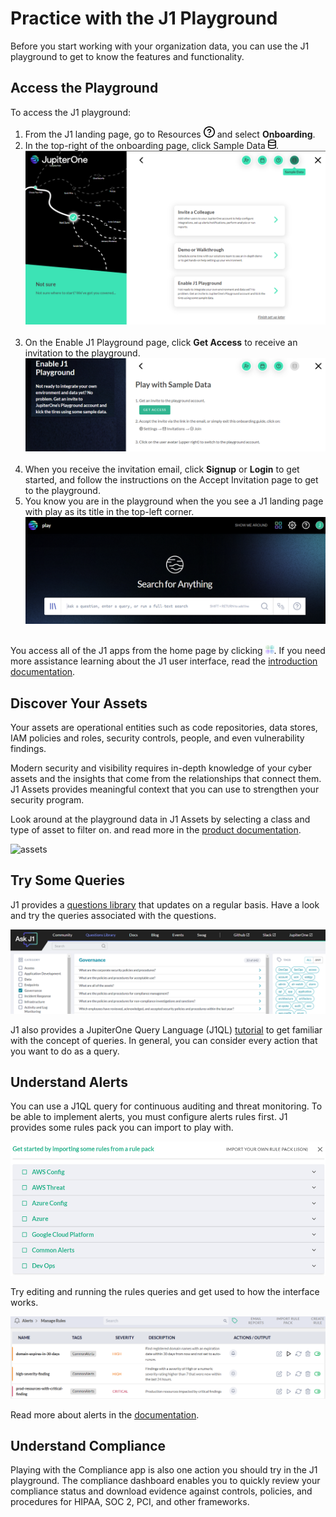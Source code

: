 # Practice with the J1 Playground

Before you start working with your organization data, you can use the J1 playground
to get to know the features and functionality.

## Access the Playground

To access the J1 playground:

1. From the J1 landing page, go to Resources ![resources](../assets/icons/resources2.png)  and select **Onboarding**.
2. In the top-right of the onboarding page, click Sample Data ![sample-data](../assets/icons/sample-data2.png).
   ​
   ![](../assets/onboarding.png)
   ​
3. On the Enable J1 Playground page, click **Get Access** to receive an invitation to the playground.
    ​
    ![invitation](../assets/play_invite.png)
       ​
4. When you receive the invitation email, click **Signup** or **Login** to get started, and follow the instructions on the Accept Invitation page to get to the playground.
5. You know you are in the playground when the you see a J1 landing page with play as its title in the top-left corner.
   ![play search page](../assets/play-search.png)
   ​


You access all of the J1 apps from the home page by clicking ![apps](../assets/icons/apps.png). If you need more assistance learning about the J1 user interface, read the [introduction documentation](./j1-what-is-it.md).

## Discover Your Assets

Your assets are operational entities such as code repositories, data stores, IAM policies and roles, security controls, people, and even vulnerability findings.

Modern security and visibility requires in-depth knowledge of your cyber assets and the insights that come from the relationships that connect them. J1 Assets provides meaningful context that you can use to strengthen your security program.

Look around at the playground data in J1 Assets by selecting a class and type of asset to filter on. and read more in the [product documentation](./asset-inventory-filters.md). 

![assets](../assets/asset-critical.png)



## Try Some Queries

J1 provides a [questions library](https://ask.us.jupiterone.io/filter?tagFilter=all) that updates on a regular basis. Have a look and try the queries associated with the questions. 

![](../assets/play-library.png)



J1 also provides a JupiterOne Query Language (J1QL) [tutorial](./tutorial-j1ql.md) to get familiar with the concept of queries. In general, you can consider every action that you want to do as a query. 

## Understand Alerts

You can use a  J1QL query for continuous auditing and threat monitoring. To be able to implement alerts, you must configure alerts rules first.  J1 provides some rules pack you can import to play with.


![](../assets/alerts-library.png)


Try editing and running the rules queries and get used to how the interface works.

![](../assets/rules-manage.png)



Read more about alerts in the [documentation](../compliance/compliance-overview.md).

## Understand Compliance

Playing with the Compliance app is also one action you should try in the J1 playground. The compliance dashboard enables you to quickly review your compliance status and download evidence against controls, policies, and procedures for HIPAA, SOC 2, PCI, and other frameworks.

